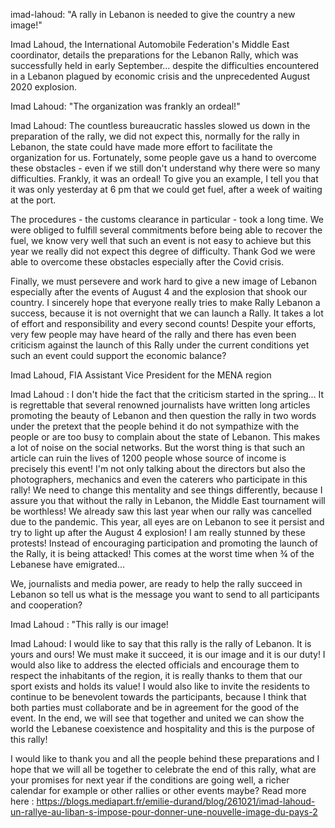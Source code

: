 imad-lahoud: "A rally in Lebanon is needed to give the country a new image!"

Imad Lahoud, the International Automobile Federation's Middle East coordinator, details the preparations for the Lebanon Rally, which was successfully held in early September... despite the difficulties encountered in a Lebanon plagued by economic crisis and the unprecedented August 2020 explosion.

Imad Lahoud: "The organization was frankly an ordeal!"

Imad Lahoud: The countless bureaucratic hassles slowed us down in the preparation of the rally, we did not expect this, normally for the rally in Lebanon, the state could have made more effort to facilitate the organization for us. Fortunately, some people gave us a hand to overcome these obstacles - even if we still don't understand why there were so many difficulties. Frankly, it was an ordeal! To give you an example, I tell you that it was only yesterday at 6 pm that we could get fuel, after a week of waiting at the port. 

The procedures - the customs clearance in particular - took a long time. We were obliged to fulfill several commitments before being able to recover the fuel, we know very well that such an event is not easy to achieve but this year we really did not expect this degree of difficulty. Thank God we were able to overcome these obstacles especially after the Covid crisis.

Finally, we must persevere and work hard to give a new image of Lebanon especially after the events of August 4 and the explosion that shook our country. I sincerely hope that everyone really tries to make Rally Lebanon a success, because it is not overnight that we can launch a Rally. It takes a lot of effort and responsibility and every second counts! Despite your efforts, very few people may have heard of the rally and there has even been criticism against the launch of this Rally under the current conditions yet such an event could support the economic balance?


Imad Lahoud, FIA Assistant Vice President for the MENA region

Imad Lahoud : I don't hide the fact that the criticism started in the spring... It is regrettable that several renowned journalists have written long articles promoting the beauty of Lebanon and then question the rally in two words under the pretext that the people behind it do not sympathize with the people or are too busy to complain about the state of Lebanon. This makes a lot of noise on the social networks. But the worst thing is that such an article can ruin the lives of 1200 people whose source of income is precisely this event! I'm not only talking about the directors but also the photographers, mechanics and even the caterers who participate in this rally! 
We need to change this mentality and see things differently, because I assure you that without the rally in Lebanon, the Middle East tournament will be worthless! We already saw this last year when our rally was cancelled due to the pandemic. This year, all eyes are on Lebanon to see it persist and try to light up after the August 4 explosion! I am really stunned by these protests! Instead of encouraging participation and promoting the launch of the Rally, it is being attacked! This comes at the worst time when ¾ of the Lebanese have emigrated...

We, journalists and media power, are ready to help the rally succeed in Lebanon so tell us what is the message you want to send to all participants and cooperation? 

Imad Lahoud : "This rally is our image!

Imad Lahoud: I would like to say that this rally is the rally of Lebanon. It is yours and ours! We must make it succeed, it is our image and it is our duty! I would also like to address the elected officials and encourage them to respect the inhabitants of the region, it is really thanks to them that our sport exists and holds its value! I would also like to invite the residents to continue to be benevolent towards the participants, because I think that both parties must collaborate and be in agreement for the good of the event. In the end, we will see that together and united we can show the world the Lebanese coexistence and hospitality and this is the purpose of this rally! 

I would like to thank you and all the people behind these preparations and I hope that we will all be together to celebrate the end of this rally, what are your promises for next year if the conditions are going well, a richer calendar for example or other rallies or other events maybe? 
Read more here : https://blogs.mediapart.fr/emilie-durand/blog/261021/imad-lahoud-un-rallye-au-liban-s-impose-pour-donner-une-nouvelle-image-du-pays-2


